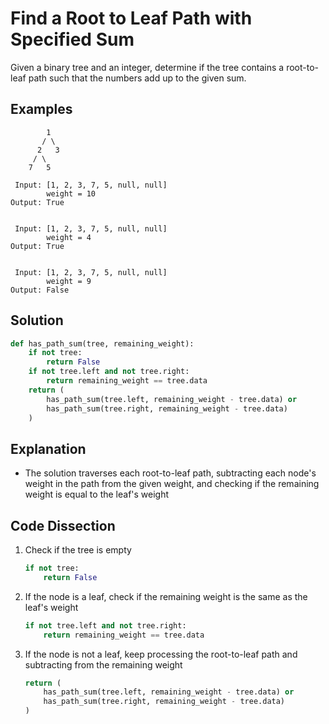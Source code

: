 # Find a Root to Leaf Path with Specified Sum
Given a binary tree and an integer, determine if the tree contains a root-to-leaf path such that the numbers add up to the given sum.

## Examples
```
        1
       / \
      2   3
     / \
    7   5

 Input: [1, 2, 3, 7, 5, null, null]
        weight = 10
Output: True


 Input: [1, 2, 3, 7, 5, null, null]
        weight = 4
Output: True


 Input: [1, 2, 3, 7, 5, null, null]
        weight = 9
Output: False
```

## Solution
```python
def has_path_sum(tree, remaining_weight):
    if not tree:
        return False
    if not tree.left and not tree.right:
        return remaining_weight == tree.data
    return (
        has_path_sum(tree.left, remaining_weight - tree.data) or
        has_path_sum(tree.right, remaining_weight - tree.data)
    )
```

## Explanation
* The solution traverses each root-to-leaf path, subtracting each node's weight in the path from the given weight, and checking if the remaining weight is equal to the leaf's weight

## Code Dissection
1. Check if the tree is empty
    ```python
    if not tree:
        return False
    ```
2. If the node is a leaf, check if the remaining weight is the same as the leaf's weight
    ```python
    if not tree.left and not tree.right:
        return remaining_weight == tree.data
    ```
3. If the node is not a leaf, keep processing the root-to-leaf path and subtracting from the remaining weight
    ```python
    return (
        has_path_sum(tree.left, remaining_weight - tree.data) or
        has_path_sum(tree.right, remaining_weight - tree.data)
    )
    ```